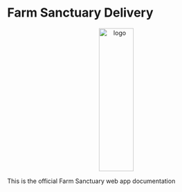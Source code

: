# Farm Sanctuary Delivery
  <p align="center">
  <img src="https://user-images.githubusercontent.com/57809239/221370824-2a33719b-9492-4bd5-aa96-f514d8f6846a.png"  alt="logo" width="40%" height="330px" />


This is the official Farm Sanctuary web app documentation <br/>
  </p>

